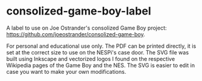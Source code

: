 # consolized-game-boy-label
A label to use on Joe Ostrander's consolized Game Boy project: https://github.com/joeostrander/consolized-game-boy.

For personal and educational use only.
The PDF can be printed directly, it is set at the correct size to use on the NESPi's case door. The SVG file was built using Inkscape and vectorized logos I found on the respective Wikipedia pages of the Game Boy and the NES. The SVG is easier to edit in case you want to make your own modifications.
